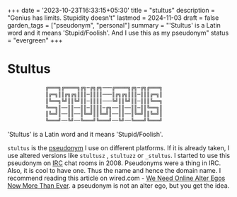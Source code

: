 +++
date = '2023-10-23T16:33:15+05:30'
title = "stultus"
description = "Genius has limits. Stupidity doesn’t"
lastmod = 2024-11-03
draft = false
garden_tags = ["pseudonym", "personal"]
summary = "'Stultus' is a Latin word and it means 'Stupid/Foolish'. And I use this as my pseudonym"
status = "evergreen"
+++

# Stultus

```txt
            ╔═══╗╔════╗╔╗─╔╗╔╗───╔════╗╔╗─╔╗╔═══╗
            ║╔═╗║║╔╗╔╗║║║─║║║║───║╔╗╔╗║║║─║║║╔═╗║
            ║╚══╗╚╝║║╚╝║║─║║║║───╚╝║║╚╝║║─║║║╚══╗
            ╚══╗║──║║──║║─║║║║─╔╗──║║──║║─║║╚══╗║
            ║╚═╝║──║║──║╚═╝║║╚═╝║──║║──║╚═╝║║╚═╝║
            ╚═══╝──╚╝──╚═══╝╚═══╝──╚╝──╚═══╝╚═══╝
```

'Stultus' is a Latin word and it means 'Stupid/Foolish'.

`stultus` is the [pseudonym](https://en.wikipedia.org/wiki/Pseudonym) I use on different platforms. If it is already taken, I use altered versions like `stultusz` , `stultuzz` or `_stultus`. I started to use this pseudonym on [IRC](https://en.wikipedia.org/wiki/Internet\_Relay\_Chat) chat rooms in 2008.  Pseudonyms were a thing in IRC. Also, it is cool to have one. Thus the name and hence the domain name. I recommend reading this article on wired.com - [We Need Online Alter Egos Now More Than Ever](https://www.wired.com/2014/04/why-we-need-online-alter-egos-now-more-than-ever/). a pseudonym is not an alter ego, but you get the idea. 